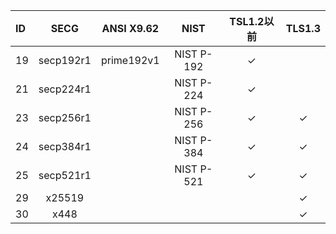 |ID|SECG|ANSI X9.62|NIST|TSL1.2以前|TLS1.3|
|:--|:--:|:--:|:--:|:--:|:--:|
|19|secp192r1|prime192v1|NIST P-192|✓|  |
|21|secp224r1|          |NIST P-224|✓|  |
|23|secp256r1|          |NIST P-256|✓|✓|
|24|secp384r1|          |NIST P-384|✓|✓|
|25|secp521r1|          |NIST P-521|✓|✓|
|29|x25519|             |          |  |✓|
|30|x448|               |          |  |✓|
